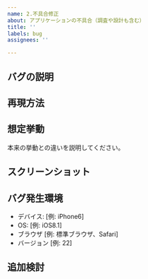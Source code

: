 ```yaml
---
name: 2.不具合修正
about: アプリケーションの不具合（調査や設計も含む）
title: ''
labels: bug
assignees: ''

---
```


## バグの説明

## 再現方法

## 想定挙動
本来の挙動との違いを説明してください。

## スクリーンショット

## バグ発生環境
- デバイス: [例: iPhone6]
- OS: [例: iOS8.1]
- ブラウザ [例: 標準ブラウザ、Safari]
- バージョン [例: 22]

## 追加検討

